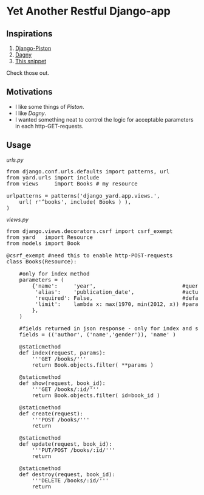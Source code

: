 # Yet Another Restful Django-app


## Inspirations

1. [Django-Piston](https://bitbucket.org/jespern/django-piston/wiki/Home)
2. [Dagny](https://github.com/zacharyvoase/dagny)
3. [This snippet](http://djangosnippets.org/snippets/1071/)

Check those out.


## Motivations

- I like some things of *Piston*.
- I like *Dagny*.
- I wanted something neat to control the logic for acceptable parameters in each http-GET-requests.


## Usage

*urls.py*
<pre>
from django.conf.urls.defaults import patterns, url
from yard.urls import include
from views     import Books # my resource

urlpatterns = patterns('django_yard.app.views.',
    url( r'^books', include( Books ) ),
)
</pre>

*views.py*
<pre>
from django.views.decorators.csrf import csrf_exempt
from yard   import Resource
from models import Book

@csrf_exempt #need this to enable http-POST-requests
class Books(Resource):
    
    #only for index method
    parameters = (
        {'name':     'year',                           #query parameter name - required
         'alias':    'publication_date',               #actual name within server's logic - not required
         'required': False,                            #defaults to False - not required
         'limit':    lambda x: max(1970, min(2012, x)) #parameter's logic - not required
        },
    )
    
    #fields returned in json response - only for index and show methods 
    fields = (('author', ('name','gender')), 'name' )

    @staticmethod
    def index(request, params):
        '''GET /books/'''
        return Book.objects.filter( **params )

    @staticmethod
    def show(request, book_id):
        '''GET /books/:id/'''
        return Book.objects.filter( id=book_id )

    @staticmethod
    def create(request):
        '''POST /books/'''
        return

    @staticmethod
    def update(request, book_id):
        '''PUT/POST /books/:id/'''
        return

    @staticmethod
    def destroy(request, book_id):
        '''DELETE /books/:id/'''
        return
</pre>


